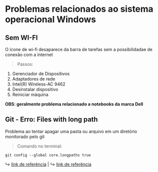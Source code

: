# Problemas relacionados ao sistema operacional Windows

## Sem WI-FI

O ícone de wi-fi desaparece da barra de tarefas sem a possibilidadae de conexão com a internet

> Passos:

1. Gerenciador de Dispositivos
2. Adaptadores de rede
3. Intel(R) Wireless-AC 9462 
4. Desinstalar dispositivo 
5. Reiniciar máquina

**OBS: geralmente problema relacionado a notebooks da marca Dell**

## Git - Erro: Files with long path

Problema ao tentar apagar uma pasta ou arquivo em um diretório monitorado pelo git

> Comando no terminal:

    git config --global core.longpaths true

:arrow_right_hook: [link de referência](https://www.javaprogramto.com/2020/04/git-filename-too-long.html) | 
:arrow_right_hook: [link de referência](https://stackoverflow.com/questions/44307590/how-to-enable-using-git-repository-with-files-with-long-paths-for-all-users)
